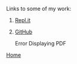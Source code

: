 Links to some of my work:

1. [Repl.it](https://replit.com/@WyattGeorge)
2. [GitHub](https://github.com/wyattg71/)

    <object text-align="center"  width="750" height="500" type="application/pdf" data="Resume_Wyatt_George.pdf?#zoom=85&scrollbar=0&toolbar=0&navpanes=0">
        <p>Error Displaying PDF</p>
    </object>
    
[Home](/)
